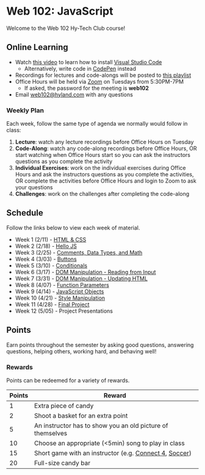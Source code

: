 # Web 102: JavaScript
Welcome to the Web 102 Hy-Tech Club course!

## Online Learning
- Watch [this video](https://www.youtube.com/watch?v=fOgaGFRN39o&list=PL1P_sExxi-9PSNwmays_UE8JYllVu7P7u&index=2&t=0s) to learn how to install [Visual Studio Code](https://code.visualstudio.com/)
    - Alternatively, write code in [CodePen](https://codepen.io/) instead
- Recordings for lectures and code-alongs will be posted to [this playlist](https://www.youtube.com/playlist?list=PL1P_sExxi-9PSNwmays_UE8JYllVu7P7u)
- Office Hours will be held via [Zoom](https://hyland.zoom.us/j/679719086?pwd=cG5rQ0hOWDYzZ3NjTW5WWkcyVTlrUT09) on Tuesdays from 5:30PM-7PM
    - If asked, the password for the meeting is **web102**
- Email [web102@hyland.com](mailto:web102@hyland.com) with any questions

### Weekly Plan
Each week, follow the same type of agenda we normally would follow in class:

1. **Lecture**: watch any lecture recordings before Office Hours on Tuesday
1. **Code-Along**: watch any code-along recordings before Office Hours, OR start watching when Office Hours start so you can ask the instructors questions as you complete the activity
1. **Individual Exercises**: work on the individual exercises during Office Hours and ask the instructors questions as you complete the activities, OR complete the activities before Office Hours and login to Zoom to ask your questions
1. **Challenges**: work on the challenges after completing the code-along

## Schedule
Follow the links below to view each week of material.

- Week 1 (2/11) - [HTML & CSS](Week01/StudentDesc.md)
- Week 2 (2/18) - [Hello JS](Week02/StudentDesc.md)
- Week 3 (2/25) - [Comments, Data Types, and Math](Week03/StudentDesc.md)
- Week 4 (3/03) - [Buttons](Week04/StudentDesc.md)
- Week 5 (3/10) - [Conditionals](Week05/StudentDesc.md)
- Week 6 (3/17) - [DOM Manipulation - Reading from Input](Week06/StudentDesc.md)
- Week 7 (3/31) - [DOM Manipulation - Updating HTML](Week07/StudentDesc.md)
- Week 8 (4/07) - [Function Parameters](Week08/StudentDesc.md)
- Week 9 (4/14) - [JavaScript Objects](Week09/StudentDesc.md)
- Week 10 (4/21) - [Style Manipulation](Week10/StudentDesc.md)
- Week 11 (4/28) - [Final Project](Week11/StudentDesc.md)
- Week 12 (5/05) - Project Presentations

## Points
Earn points throughout the semester by asking good questions, answering questions, helping others, working hard, and behaving well!

### Rewards
Points can be redeemed for a variety of rewards.

| Points | Reward |
| -- | -- |
| 1 | Extra piece of candy |
| 2 | Shoot a basket for an extra point |
| 5 | An instructor has to show you an old picture of themselves |
| 10 | Choose an appropriate (<5min) song to play in class |
| 15 | Short game with an instructor (e.g. [Connect 4](https://www.mathsisfun.com/games/connect4.html), [Soccer](https://www.agame.com/game/1-on-1-soccer-classic)) |
| 20 | Full-size candy bar |
